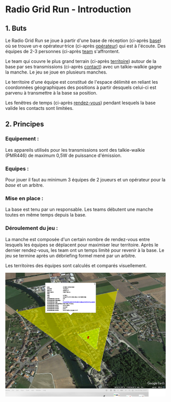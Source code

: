# Radio Grid Run - Introduction

## 1. Buts
Le Radio Grid Run se joue à partir d'une base de réception (ci-après [base](definitions.md#Base)) où se trouve un·e opérateur·trice (ci-après [opérateur](definitions.md#Opérateur)) qui est à l'écoute. Des équipes de 2-3 personnes (ci-après [team](definitions.md#Team) s'affrontent.

Le team qui couvre le plus grand terrain (ci-après [territoire](definitions.md#Terrain)) autour de la base par ses transmissions (ci-après [contact](definitions.md#Contact)) avec un talkie-walkie gagne la manche. Le jeu se joue en plusieurs manches.

Le territoire d'une équipe est constitué de l'espace délimité en reliant les coordonnées géographiques des positions à partir desquels celui-ci est parvenu à transmettre à la base sa position.

Les fenêtres de temps (ci-après [rendez-vous](definitions.md#Rendez-vous)) pendant lesquels la base valide les contacts sont limitées.

## 2. Principes

### Equipement :

Les appareils utilisés pour les transmissions sont des talkie-walkie (PMR446) de maximum 0,5W de puissance d'émission.

### Equipes :

Pour jouer il faut au minimum 3 équipes de 2 joueurs et un opérateur pour la *base* et un arbitre.

### Mise en place :

La base est tenu par un responsable. Les teams débutent une manche toutes en même temps depuis la base.

### Déroulement du jeu :

La manche est composée d'un certain nombre de rendez-vous entre lesquels les équipes se déplacent pour maximiser leur territoire. Après le dernier rendez-vous, les team ont un temps limité pour revenir à la base. Le jeu se termine après un débriefing formel mené par un arbitre.

Les territoires des équipes sont calculés et comparés visuellement.

![Territoire comparés de deux team](images/googleEarthPro_displayResults.png)
